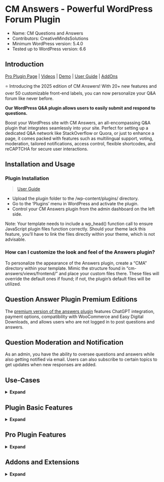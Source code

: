 # CM Answers - Powerful WordPress Forum Plugin

* Name: CM Questions and Answers
* Contributors: CreativeMindsSolutions
* Minimum WordPress version: 5.4.0
* Tested up to WordPress version: 6.6

## Introduction

[Pro Plugin Page](https://www.cminds.com/cm-answer-store-page-content/) | [Videos](https://www.videolessonsplugin.com/video-lesson/lesson/questions-answers-plugin/)  | [Demo](https://www.answersplugin.com/cm-answers-demo-main-menu/) | [User Guide](https://creativeminds.helpscoutdocs.com/category/987-answers-cma) | [AddOns](https://www.cminds.com/wordpress-plugins-library/?showfilter=No&tags=AnswerAddOn) 

⭐ Introducing the 2025 edition of CM Answers! With 20+ new features and over 50 customizable front-end labels, you can now personalize your Q&A forum like never before.

**Our WordPress Q&A plugin allows users to easily submit and respond to questions.**

Boost your WordPress site with CM Answers, an all-encompassing Q&A plugin that integrates seamlessly into your site. Perfect for setting up a dedicated Q&A network like StackOverflow or Quora, or just to enhance a page, it comes packed with features such as multilingual support, voting, moderation, tailored notifications, access control, flexible shortcodes, and reCAPTCHA for secure user interactions.

## Installation and Usage

### Plugin Installation

> [User Guide](https://creativeminds.helpscoutdocs.com/category/987-answers-cma)

* Upload the plugin folder to the /wp-content/plugins/ directory.
* Go to the ‘Plugins’ menu in WordPress and activate the plugin.
* Control your CM Answers plugin from the admin dashboard on the left side.

Note: Your template needs to include a wp_head() function call to ensure JavaScript plugin files function correctly. Should your theme lack this feature, you’ll have to link the files directly within your theme, which is not advisable.

### How can I customize the look and feel of the Answers plugin?

To personalize the appearance of the Answers plugin, create a “CMA” directory within your template. Mimic the structure found in “cm-answers/views/frontend/” and place your custom files there. These files will override the default ones if found; if not, the plugin’s default files will be utilized.

## Question Answer Plugin Premium Editions

The [premium version of the answers plugin](https://www.cminds.com/cm-answer-store-page-content/) features ChatGPT integration, payment options, compatibility with WooCommerce and Easy Digital Downloads, and allows users who are not logged in to post questions and answers.

## Question Moderation and Notification

As an admin, you have the ability to oversee questions and answers while also getting notified via email. Users can also subscribe to certain topics to get updates when new responses are added.

## Use-Cases

<details><summary> <b>Expand</b> </summary>
  
* **Forum Plugin**: Installs a user-friendly and efficient discussion forum on your WordPress website or blog.
* **Support Forum**: Enables your users to participate in voting and replying to threads under your moderation.
* **Community**: Introduces a Q&A section to your site, empowering members to initiate discussions and pose questions.
* **Question Answer**: Allows users to provide answers to queries posted by their peers.
* **Customer Support**: Offers a platform for addressing retail customers’ inquiries.
* **StackOverflow**: Integrates a forum into your WordPress site, modeled after StackOverflow.
* **Paid Support**: Implements a fee for users to post questions and answers.
* **Anonymous Posting**: Facilitates posting without revealing identity, with an additional add-on.

</details>

## Plugin Basic Features

<details><summary> <b>Expand</b> </summary>

* Tracks the number of views, answers and ratings.
* Allows admin to specify who can ask questions based on user role.
* Allows administrators to oversee questions and answers, with the option for email alerts.
* Enables users to get notified about pending answers to their questions.
* Offers sorting capabilities within the forum for efficient navigation.
* Supports sorting answers in ascending or descending order.
* AJAX support.
* Provides a customizable template to fit user preferences.
* Provides a login form for non-logged-in users.
* Supports displaying a Gravatar near the user’s name.
* Customizable front-end labels.
* Setup Wizard helps configure the plugin quickly and easily.
* Welcomes the addition of more language files to cater to our diverse WP community, with existing support for Spanish, German, Polish, Russian, French, and Czech.

</details>

## Pro Plugin Features

<details><summary> <b>Expand</b> </summary>

> [Pro Version Detailed Features List](https://www.cminds.com/cm-answer-store-page-content/#features) | [Demo](https://www.answersplugin.com/cm-answers-demo-main-menu/)

* **Mobile Optimization**: Tailored design for mobile user experience.
* **Anonymous Contributions**: Allows unregistered users to post anonymously with an additional add-on.
* **Confidential Interactions**: Enables private answers visible only to the question’s author and private messaging to the author.
* **Ad Integration**: Compatible with AdSense and other advertising networks.
* **Interactive Comments**: Adds the option to comment on both questions and answers.
* **Virtual Currency**: Implements MicroPayments to reward or charge users.
* **AI-Powered Responses**: Features ChatGPT integration for auto-generating answers in certain categories.
* **Attachment Support**: Permits multiple file attachments in both questions and answers.
* **Spam Control**: Offers users the ability to report spam content.
* **Role-Based Access**: Allows admins to set permissions for who can ask and answer questions.
* **Twitter Connectivity**: Enables registration and posting through Twitter accounts.
* **Content Editing**: Users can revise their submitted questions and answers.
* **BuddyPress Compatibility**: Enhanced integration with the BuddyPress platform.
* **Advanced Category Navigation**: Supports two-tier category navigation.
* **Social Media Integration**: Allows registration and interaction using Facebook and LinkedIn profiles. [View Image](http://www.cminds.com/wp-content/uploads/edd/image1.png), [See another image](http://www.cminds.com/wp-content/uploads/edd/cm-answers-image2.png)
* **Shortcodes**: Create a list of questions on your site using the cma-questions shortcode, which can be customized with parameters like limit=10 author=123 sort=hottest.
* **User Dashboard**: Enhance user profiles with personalized dashboards for their questions and answers using the cma-my-questions and cma-my-answers shortcodes. [View Image](http://www.cminds.com/wp-content/uploads/edd/cm-answers-image3.png)
* **Categories**: You can create categories and showcase them on your site with a shortcode, like cat=catname.
* **Widgets**: The plugin includes widgets that can be used to organize and show the most popular questions, the ones viewed the most, and the latest answers, among other options. [View Image](http://www.cminds.com/wp-content/uploads/edd/cm-answers-image4.png)
* **Enhance user profiles with a Posting Meter feature**: Displays the count of questions and answers each user has contributed, shown next to their username. [View Image](http://www.cminds.com/wp-content/uploads/edd/cm-answers-image5.png)
* **Show/Hide Views**: Administrator can choose to hide or show the number of views that a topic has via the Questions and Answers plugin settings. [View Image](http://www.cminds.com/wp-content/uploads/edd/cm-answers-image6.png)
* **Moderation Feature**: Administrators have the ability to specify which users are allowed to post content without requiring moderation. [View Image](http://www.cminds.com/wp-content/uploads/edd/cm-answers-image7.png)
* **Multisite Compatibility**: The plugin works across multiple WordPress sites.
* **File Attachments**: Users can attach files to their questions with specific type and size restrictions.
* **View Count Options**: Offers the ability to count views based on individual views or sessions.
* **Public Profiles**: Creates a public profile for users that showcases their questions and answers and includes links to their social media profiles.[View Image](http://www.cminds.com/wp-content/uploads/edd/cm-answers-image8.png)
* **Tagging System**: Fully functional tagging within the plugin, with tag appearance managed via a widget.
* **Pinned Questions**: Enables the pinning of questions to the top with customizable background colors.
* **Code Formatting**: Allows for the inclusion of code snippets with the option for a personalized background color.
* **Homepage Customization**: Offers the ability to set CM Answers as the homepage for the site or blog.
* **Custom Permalinks**: Permits the customization of CM Answers permalinks.
* **User Disclaimers**: Provides a disclaimer feature for new users.
* **Social Sharing**: Integrates a social sharing widget on the question page.
* **User Recognition**: Enables the assignment of badges to users, with special badges for select users.
* **Content Transfer**: Facilitates the reassignment of all forum content from one user to another.
* **Ultimate Member Compatibility**: Adds a custom CMA tab to the Ultimate Member user profile.
* **Expert Directory Linking**: Links user profiles with expert profiles from CM Expert Directory and synchronizes categories.
* **GamiPress Rewards**: Rewards users for various forum activities.
* **ChatGPT Functionality**: Supports the automatic generation of answers in chosen categories using ChatGPT.
* **Gemini Functionality**: Supports the automatic generation of answers in chosen categories using Gemini.

</details>

## Addons and Extensions 

<details><summary> <b>Expand</b> </summary>

*  [CM MicroPayments](https://www.cminds.com/wordpress-plugins-library/micropayments/)
*  [CM Answers Anonymous User Posting](https://www.cminds.com/wordpress-plugins-library/cm-answer-anonymous-user-posting-cm-plugins-store/)
*  [PeepSo Addon for CM Answers](https://www.cminds.com/wordpress-plugins-library/cm-answers-peepso-social-network-integration-addon-for-wordpress/)
*  [CM Ask the Expert](https://www.cminds.com/wordpress-plugins-library/ask-the-expert-wordpress-plugin-by-creativeminds/)
*  [CM Answers Idea Stimulator](https://www.cminds.com/wordpress-plugins-library/cm-answers-idea-stimulator-ideations-addon/)
*  [CM Answers Widgets](https://www.cminds.com/wordpress-plugins-library/purchase-cm-answers-widgets-add-on-for-wordpress/)
*  [CM Answers Import and Export](https://www.cminds.com/wordpress-plugins-library/cm-answers-import-and-export-add-on-for-wordpress/)
*  [CM Answers AnsPress Import](https://www.cminds.com/wordpress-plugins-library/answers-anspress-import-addon-for-wordpress-by-creativeminds/)
*  [CM Answers Payments](https://www.cminds.com/wordpress-plugins-library/cm-answers-payment-support-addon-wordpress/)

</details>
